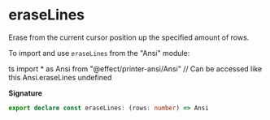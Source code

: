 # eraseLines

Erase from the current cursor position up the specified amount of rows.

To import and use `eraseLines` from the "Ansi" module:

ts
import \* as Ansi from "@effect/printer-ansi/Ansi"
// Can be accessed like this
Ansi.eraseLines
undefined

**Signature**

```ts
export declare const eraseLines: (rows: number) => Ansi
```
